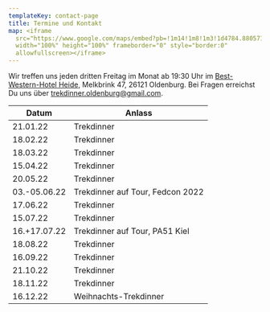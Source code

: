 ```yaml
---
templateKey: contact-page
title: Termine und Kontakt
map: <iframe
  src="https://www.google.com/maps/embed?pb=!1m14!1m8!1m3!1d4784.880571811187!2d8.202221!3d53.156139!3m2!1i1024!2i768!4f13.1!3m3!1m2!1s0x0%3A0xc8970fb1feaefc4c!2sBest+Western+Hotel+Heide+Oldenburg!5e0!3m2!1sen!2sus!4v1563031014541!5m2!1sen!2sus"
  width="100%" height="100%" frameborder="0" style="border:0"
  allowfullscreen></iframe>
---
```

Wir treffen uns jeden dritten Freitag im Monat ab 19:30 Uhr im [Best-Western-Hotel Heide](https://www.hotel-heide-oldenburg.de/), Melkbrink 47, 26121 Oldenburg. Bei Fragen erreichst Du uns über [trekdinner.oldenburg@gmail.com](mailto:trekdinner.oldenburg@gmail.com).

| Datum        | Anlass                           |
| ------------ | -------------------------------- |
| 21.01.22     | Trekdinner                       |
| 18.02.22     | Trekdinner                       |
| 18.03.22     | Trekdinner                       |
| 15.04.22     | Trekdinner                       |
| 20.05.22     | Trekdinner                       |
| 03.-05.06.22 | Trekdinner auf Tour, Fedcon 2022 |
| 17.06.22     | Trekdinner                       |
| 15.07.22     | Trekdinner                       |
| 16.+17.07.22 | Trekdinner auf Tour, PA51 Kiel   |
| 18.08.22     | Trekdinner                       |
| 16.09.22     | Trekdinner                       |
| 21.10.22     | Trekdinner                       |
| 18.11.22     | Trekdinner                       |
| 16.12.22     | Weihnachts-Trekdinner            |